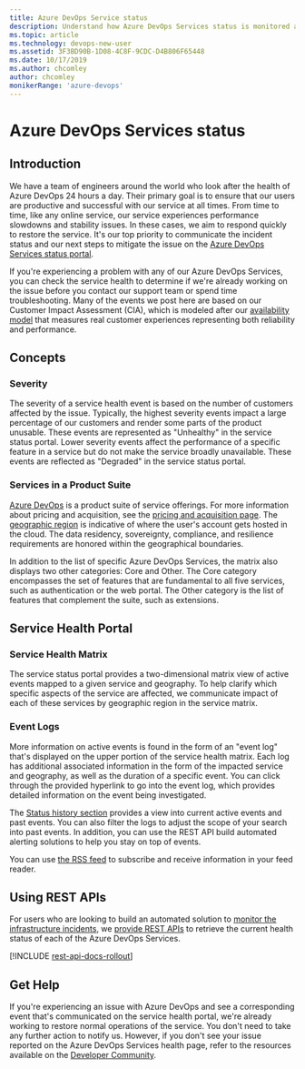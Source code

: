 ```yaml
---
title: Azure DevOps Service status 
description: Understand how Azure DevOps Services status is monitored and available to users
ms.topic: article
ms.technology: devops-new-user
ms.assetid: 3F3BD90B-1D08-4C8F-9CDC-D4B806F65448
ms.date: 10/17/2019
ms.author: chcomley
author: chcomley
monikerRange: 'azure-devops'
---
```


# Azure DevOps Services status

## Introduction

We have a team of engineers around the world who look after the 
health of Azure DevOps 24 hours a day. Their primary goal is to ensure 
that our users are productive and successful with our service at all times. 
From time to time, like any online service, our service experiences performance 
slowdowns and stability issues. In these cases, we aim to respond quickly to 
restore the service. It's our top priority to communicate the incident 
status and our next steps to mitigate the issue on the
[Azure DevOps Services status portal](https://status.dev.azure.com).

If you're experiencing a problem with any of our Azure DevOps Services, you can check the 
service health to determine if we're already working on the issue before you contact our 
support team or spend time troubleshooting. Many of the events we post here are based on our 
Customer Impact Assessment (CIA), which is modeled after our 
[availability model](https://devblogs.microsoft.com/bharry/how-do-you-measure-quality-of-a-service/) 
that measures real customer experiences representing both reliability and performance.

## Concepts 

### Severity

The severity of a service health event is based on the number of customers affected by the issue. 
Typically, the highest severity events impact a large percentage of our customers and render some parts 
of the product unusable. These events are represented as "Unhealthy" in the service status portal. 
Lower severity events affect the performance of a specific feature in a service but do not make the 
service broadly unavailable. These events are reflected as "Degraded" in the service status portal.

### Services in a Product Suite

[Azure DevOps](https://azure.microsoft.com/services/devops/) is a product suite of service offerings.
For more information about pricing and acquisition, see the [pricing and acquisition page](https://azure.microsoft.com/pricing/details/devops/azure-devops-services/).
The [geographic region](https://azure.microsoft.com/global-infrastructure/geographies/) is indicative of where the
user's account gets hosted in the cloud. The data residency, sovereignty, compliance,
and resilience requirements are honored within the geographical boundaries.

In addition to the list of specific Azure DevOps Services, the matrix also displays two other 
categories: Core and Other. The Core category encompasses the set of features that are fundamental to 
all five services, such as authentication or the web portal. The Other category is the 
list of features that complement the suite, such as extensions.  

## Service Health Portal 

### Service Health Matrix

The service status portal provides a two-dimensional matrix view of active events mapped to a 
given service and geography. To help clarify which specific aspects of the service are affected, 
we communicate impact of each of these services by geographic region in the service matrix.


### Event Logs

More information on active events is found in the form of an "event log" that's displayed on the upper portion of the service health matrix. Each log has additional associated information in the form of the impacted service 
and geography, as well as the duration of a specific event. You can click through the provided hyperlink to go into 
the event log, which provides detailed information on the event being investigated.

The [Status history section](https://status.dev.azure.com/_history) provides a view into current active 
events and past events. You can also filter the logs to adjust the scope of your search into past events. 
In addition, you can use the REST API build automated alerting solutions to help you stay on top of events.

You can use [the RSS feed](https://status.dev.azure.com/_rss) to subscribe and receive information in your feed reader. 

## Using REST APIs

For users who are looking to build an automated solution to [monitor the infrastructure incidents](/azure/service-health/service-health-overview), 
we [provide REST APIs](/rest/api/resourcehealth/) to retrieve the current health status of each of the Azure DevOps Services. 

[!INCLUDE [rest-api-docs-rollout](../includes/rest-api-docs-rollout.md)] 

## Get Help

If you're experiencing an issue with Azure DevOps and see a corresponding event that's communicated on the service health portal, we're already working to restore normal operations of the service. You don't need to take any further 
action to notify us. However, if you don't see your issue reported on the Azure DevOps Services health page, refer 
to the resources available on the [Developer Community](https://developercommunity.visualstudio.com/spaces/21/index.html). 

